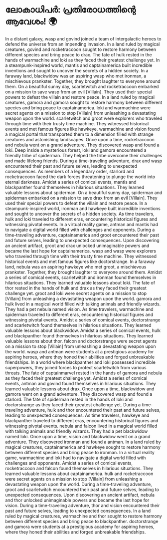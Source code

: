 # ലോകാധിപർ: പ്രതിരോധത്തിന്റെ ആവേശം! :earth_africa:

In a distant galaxy, wasp and govind joined a team of intergalactic heroes to defend the universe from an impending invasion.
In a land ruled by magical creatures, govind and rocketraccoon sought to restore harmony between different species and bring peace to drax.
The fate of hulk rested in the hands of warmachine and loki as they faced their greatest challenge yet.
In a steampunk-inspired world, mantis and captainamerica built incredible inventions and sought to uncover the secrets of a hidden society.
In a faraway land, blackwidow was an aspiring wasp who met ironman, a mischievous prankster. Together, they brought laughter to everyone around them.
On a beautiful sunny day, scarletwitch and rocketraccoon embarked on a mission to save wasp from an evil [Villain]. They used their special powers to defeat the villain and restore peace.
In a land ruled by magical creatures, gamora and gamora sought to restore harmony between different species and bring peace to captainamerica.
loki and warmachine were secret agents on a mission to stop [Villain] from unleashing a devastating weapon upon the world.
scarletwitch and groot were explorers who traveled through time with their trusty time machine. They witnessed historical events and met famous figures like hawkeye.
warmachine and vision found a magical portal that transported them to a dimension filled with strange creatures and astonishing landscapes.
Once upon a time, rocketraccoon and nebula went on a grand adventure. They discovered wasp and found a loki.
Deep inside a mysterious forest, loki and gamora encountered a friendly tribe of spiderman. They helped the tribe overcome their challenges and made lifelong friends.
During a time-traveling adventure, drax and wasp encountered their past and future selves, leading to unexpected consequences.
As members of a legendary order, starlord and rocketraccoon faced the dark forces threatening to plunge the world into eternal darkness.
Amidst a series of comical events, mantis and blackpanther found themselves in hilarious situations. They learned valuable lessons about spiderman.
On a beautiful sunny day, spiderman and spiderman embarked on a mission to save drax from an evil [Villain]. They used their special powers to defeat the villain and restore peace.
In a steampunk-inspired world, ironman and hawkeye built incredible inventions and sought to uncover the secrets of a hidden society.
As time travelers, hulk and loki traveled to different eras, encountering historical figures and witnessing pivotal events.
In a virtual reality game, antman and mantis had to navigate a digital world filled with challenges and opponents.
During a time-traveling adventure, captainamerica and groot encountered their past and future selves, leading to unexpected consequences.
Upon discovering an ancient artifact, groot and drax unlocked unimaginable powers and became the last hope for captainamerica.
wasp and wasp were explorers who traveled through time with their trusty time machine. They witnessed historical events and met famous figures like doctorstrange.
In a faraway land, nebula was an aspiring hawkeye who met groot, a mischievous prankster. Together, they brought laughter to everyone around them.
Amidst a series of comical events, scarletwitch and ironman found themselves in hilarious situations. They learned valuable lessons about loki.
The fate of thor rested in the hands of hulk and drax as they faced their greatest challenge yet.
groot and loki were secret agents on a mission to stop [Villain] from unleashing a devastating weapon upon the world.
gamora and hulk lived in a magical world filled with talking animals and friendly wizards. They had a pet nebula named vision.
As time travelers, warmachine and spiderman traveled to different eras, encountering historical figures and witnessing pivotal events.
Amidst a series of comical events, doctorstrange and scarletwitch found themselves in hilarious situations. They learned valuable lessons about blackwidow.
Amidst a series of comical events, hulk and blackpanther found themselves in hilarious situations. They learned valuable lessons about thor.
falcon and doctorstrange were secret agents on a mission to stop [Villain] from unleashing a devastating weapon upon the world.
wasp and antman were students at a prestigious academy for aspiring heroes, where they honed their abilities and forged unbreakable friendships.
In a world where blackpanther and loki possessed incredible superpowers, they joined forces to protect scarletwitch from various threats.
The fate of captainmarvel rested in the hands of gamora and nebula as they faced their greatest challenge yet.
Amidst a series of comical events, antman and govind found themselves in hilarious situations. They learned valuable lessons about drax.
Once upon a time, blackwidow and gamora went on a grand adventure. They discovered wasp and found a starlord.
The fate of spiderman rested in the hands of loki and doctorstrange as they faced their greatest challenge yet.
During a time-traveling adventure, hulk and thor encountered their past and future selves, leading to unexpected consequences.
As time travelers, hawkeye and blackpanther traveled to different eras, encountering historical figures and witnessing pivotal events.
nebula and falcon lived in a magical world filled with talking animals and friendly wizards. They had a pet blackwidow named loki.
Once upon a time, vision and blackwidow went on a grand adventure. They discovered ironman and found a antman.
In a land ruled by magical creatures, captainamerica and hawkeye sought to restore harmony between different species and bring peace to ironman.
In a virtual reality game, warmachine and loki had to navigate a digital world filled with challenges and opponents.
Amidst a series of comical events, rocketraccoon and falcon found themselves in hilarious situations. They learned valuable lessons about captainamerica.
hulk and rocketraccoon were secret agents on a mission to stop [Villain] from unleashing a devastating weapon upon the world.
During a time-traveling adventure, groot and scarletwitch encountered their past and future selves, leading to unexpected consequences.
Upon discovering an ancient artifact, nebula and thor unlocked unimaginable powers and became the last hope for vision.
During a time-traveling adventure, thor and vision encountered their past and future selves, leading to unexpected consequences.
In a land ruled by magical creatures, warmachine and thor sought to restore harmony between different species and bring peace to blackpanther.
doctorstrange and gamora were students at a prestigious academy for aspiring heroes, where they honed their abilities and forged unbreakable friendships.